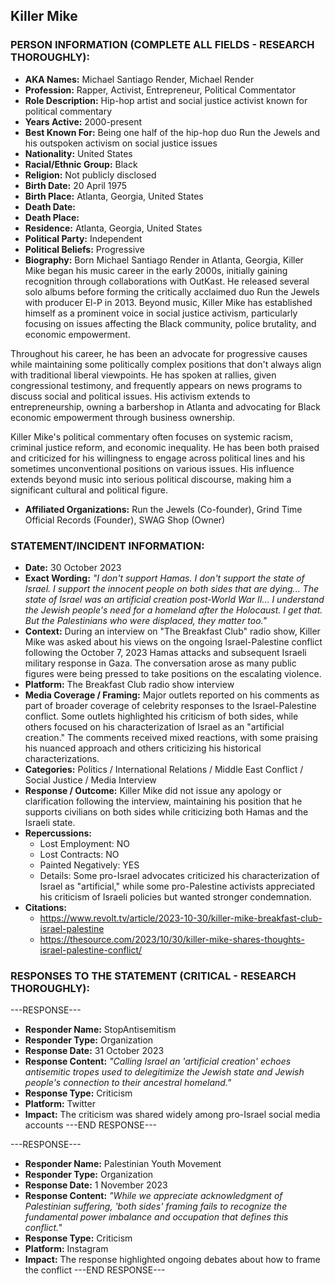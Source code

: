 ## Killer Mike

### PERSON INFORMATION (COMPLETE ALL FIELDS - RESEARCH THOROUGHLY):

- **AKA Names:** Michael Santiago Render, Michael Render
- **Profession:** Rapper, Activist, Entrepreneur, Political Commentator
- **Role Description:** Hip-hop artist and social justice activist known for political commentary
- **Years Active:** 2000-present
- **Best Known For:** Being one half of the hip-hop duo Run the Jewels and his outspoken activism on social justice issues
- **Nationality:** United States
- **Racial/Ethnic Group:** Black
- **Religion:** Not publicly disclosed
- **Birth Date:** 20 April 1975
- **Birth Place:** Atlanta, Georgia, United States
- **Death Date:** 
- **Death Place:** 
- **Residence:** Atlanta, Georgia, United States
- **Political Party:** Independent
- **Political Beliefs:** Progressive
- **Biography:** Born Michael Santiago Render in Atlanta, Georgia, Killer Mike began his music career in the early 2000s, initially gaining recognition through collaborations with OutKast. He released several solo albums before forming the critically acclaimed duo Run the Jewels with producer El-P in 2013. Beyond music, Killer Mike has established himself as a prominent voice in social justice activism, particularly focusing on issues affecting the Black community, police brutality, and economic empowerment.

Throughout his career, he has been an advocate for progressive causes while maintaining some politically complex positions that don't always align with traditional liberal viewpoints. He has spoken at rallies, given congressional testimony, and frequently appears on news programs to discuss social and political issues. His activism extends to entrepreneurship, owning a barbershop in Atlanta and advocating for Black economic empowerment through business ownership.

Killer Mike's political commentary often focuses on systemic racism, criminal justice reform, and economic inequality. He has been both praised and criticized for his willingness to engage across political lines and his sometimes unconventional positions on various issues. His influence extends beyond music into serious political discourse, making him a significant cultural and political figure.

- **Affiliated Organizations:** Run the Jewels (Co-founder), Grind Time Official Records (Founder), SWAG Shop (Owner)

### STATEMENT/INCIDENT INFORMATION:
- **Date:** 30 October 2023
- **Exact Wording:** *"I don't support Hamas. I don't support the state of Israel. I support the innocent people on both sides that are dying... The state of Israel was an artificial creation post-World War II... I understand the Jewish people's need for a homeland after the Holocaust. I get that. But the Palestinians who were displaced, they matter too."*
- **Context:** During an interview on "The Breakfast Club" radio show, Killer Mike was asked about his views on the ongoing Israel-Palestine conflict following the October 7, 2023 Hamas attacks and subsequent Israeli military response in Gaza. The conversation arose as many public figures were being pressed to take positions on the escalating violence.
- **Platform:** The Breakfast Club radio show interview
- **Media Coverage / Framing:** Major outlets reported on his comments as part of broader coverage of celebrity responses to the Israel-Palestine conflict. Some outlets highlighted his criticism of both sides, while others focused on his characterization of Israel as an "artificial creation." The comments received mixed reactions, with some praising his nuanced approach and others criticizing his historical characterizations.
- **Categories:** Politics / International Relations / Middle East Conflict / Social Justice / Media Interview
- **Response / Outcome:** Killer Mike did not issue any apology or clarification following the interview, maintaining his position that he supports civilians on both sides while criticizing both Hamas and the Israeli state.
- **Repercussions:**
  - Lost Employment: NO
  - Lost Contracts: NO
  - Painted Negatively: YES
  - Details: Some pro-Israel advocates criticized his characterization of Israel as "artificial," while some pro-Palestine activists appreciated his criticism of Israeli policies but wanted stronger condemnation.
- **Citations:** 
  - https://www.revolt.tv/article/2023-10-30/killer-mike-breakfast-club-israel-palestine
  - https://thesource.com/2023/10/30/killer-mike-shares-thoughts-israel-palestine-conflict/

### RESPONSES TO THE STATEMENT (CRITICAL - RESEARCH THOROUGHLY):

---RESPONSE---
- **Responder Name:** StopAntisemitism
- **Responder Type:** Organization
- **Response Date:** 31 October 2023
- **Response Content:** *"Calling Israel an 'artificial creation' echoes antisemitic tropes used to delegitimize the Jewish state and Jewish people's connection to their ancestral homeland."*
- **Response Type:** Criticism
- **Platform:** Twitter
- **Impact:** The criticism was shared widely among pro-Israel social media accounts
---END RESPONSE---

---RESPONSE---
- **Responder Name:** Palestinian Youth Movement
- **Responder Type:** Organization
- **Response Date:** 1 November 2023
- **Response Content:** *"While we appreciate acknowledgment of Palestinian suffering, 'both sides' framing fails to recognize the fundamental power imbalance and occupation that defines this conflict."*
- **Response Type:** Criticism
- **Platform:** Instagram
- **Impact:** The response highlighted ongoing debates about how to frame the conflict
---END RESPONSE---